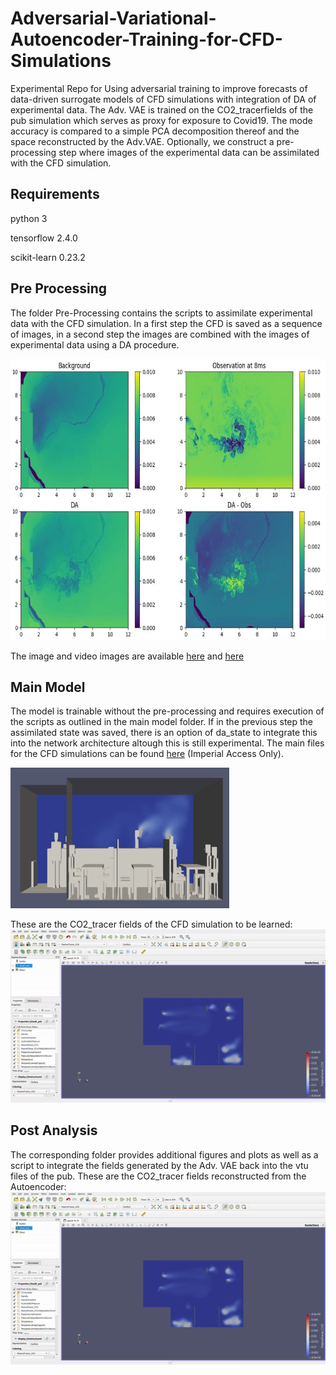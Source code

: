 # Adversarial-Variational-Autoencoder-Training-for-CFD-Simulations

Experimental Repo for Using adversarial training to improve forecasts of data-driven surrogate models of CFD simulations with integration of DA of experimental data.
The Adv. VAE is trained on the CO2_tracerfields of the pub simulation which serves as proxy for exposure to Covid19. The mode accuracy is compared to a simple PCA decomposition thereof and the space reconstructed by the Adv.VAE. Optionally, we construct a pre-processing step where images of the experimental data can be assimilated with the CFD simulation.


## Requirements

python 3

tensorflow 2.4.0

scikit-learn 0.23.2


## Pre Processing
The folder Pre-Processing contains the scripts to assimilate experimental data with the CFD simulation. In a first step the CFD is saved as a sequence of images, in a second step the images are combined with the images of experimental data using a DA procedure.

<img src="https://github.com/PNadler-Imperial/Adversarial-Variational-Autoencoder-Training-for-CFD-Simulations/blob/main/preprocessing/da_example.png" width="600" height="450">

The image and video images are available [here](https://drive.google.com/drive/folders/1OuOmogGW1C1vilpJxz4-XemdEohSH6Kq?usp=sharing) and [here](https://drive.google.com/drive/folders/1bgbzkVpM_RbiXscbHrNfbW2ZO2_mDrgK?usp=sharing)

## Main Model
The model is trainable without the pre-processing and requires execution of the scripts as outlined in the main model folder. If in the previous step the assimilated state was saved, there is an option of da_state to integrate this into the network architecture altough this is still experimental.
The main files for the CFD simulations can be found [here](https://imperiallondon-my.sharepoint.com/:f:/g/personal/pn18_ic_ac_uk/Es2ro2y21TREpxGD52c-yQMBDWfbZtkGBJRazHEZ7b6PEg?e=IMBW1g) (Imperial Access Only).

<img src="https://github.com/PNadler-Imperial/Adversarial-Variational-Autoencoder-Training-for-CFD-Simulations/blob/main/model_main/pub_example.png" width="350" height="225">

These are the CO2_tracer fields of the CFD simulation to be learned:
![alt text](https://github.com/PNadler-Imperial/Adversarial-Variational-Autoencoder-Training-for-CFD-Simulations/blob/main/model_main/ground_gif.gif?raw=true)


## Post Analysis
The corresponding folder provides additional figures and plots as well as a script to integrate the fields generated by the Adv. VAE back into the vtu files of the pub.
These are the CO2_tracer fields reconstructed from the Autoencoder:
![alt text](https://github.com/PNadler-Imperial/Adversarial-Variational-Autoencoder-Training-for-CFD-Simulations/blob/main/model_main/vae_gif.gif?raw=true)
